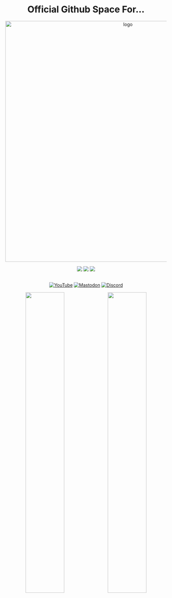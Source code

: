 <h1 align="center">Official Github Space For...</h1>

<p align="center">
    <img width="750" src="https://i.imgur.com/9rFDH3a.png" alt="logo">
</p>

<div align="center">
  <a href="https://www.linux.org" target="_blank"><img src="https://img.shields.io/badge/OS-Linux-e06c75?style=for-the-badge&logo=linux" /></a>
	<a href="https://archlinux.org" target="_blank"><img src="https://img.shields.io/badge/DISTRO-Arch-56b6c2?style=for-the-badge&logo=arch-linux" /></a>
	<a href="https://kde.org" target="_blank"><img src="https://img.shields.io/badge/DE-KDE%20Plasma-blue?style=for-the-badge&logo=appveyor" /></a>
</div><br />

<div align="center">

[![YouTube](https://img.shields.io/youtube/channel/subscribers/UC6OgAhBq7Ocb5g1bQfVSd0Q?color=ff0000&label=Youtube&logo=youtube&style=for-the-badge)](https://youtube.com/@XeroLinux)
[![Mastodon](https://img.shields.io/badge/Mastodon-Follow%20Us-blue?style=for-the-badge&logo=mastodon)](https://fosstodon.org/@TechXero)
[![Discord](https://img.shields.io/badge/Discord-Join%20Us-purple?style=for-the-badge&logo=discord)](https://discord.gg/Xg6T78ahtK)
	
</div>

<div align="center">

<img src="https://github-readme-stats.vercel.app/api?username=techxero&show_icons=true&theme=nightowl&locale=en" width="49%" /><span style="display:inline-block;width:2%"></span><img src="https://github-readme-streak-stats.herokuapp.com/?user=techxero&theme=nightowl" width="49%" />

</div>
